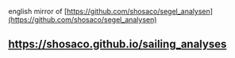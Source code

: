 english mirror of [https://github.com/shosaco/segel_analysen](https://github.com/shosaco/segel_analysen)

## https://shosaco.github.io/sailing_analyses
